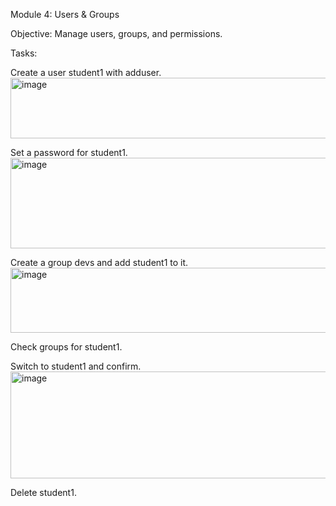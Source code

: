 Module 4: Users & Groups

Objective: Manage users, groups, and permissions.

Tasks:

Create a user student1 with adduser.
<img width="835" height="97" alt="image" src="https://github.com/user-attachments/assets/63566762-6fc2-481d-b7b9-8d8d9078a3e0" />

Set a password for student1.
<img width="628" height="145" alt="image" src="https://github.com/user-attachments/assets/d506c26a-0892-49f9-93ec-4a0f5864fb9c" />

Create a group devs and add student1 to it.
<img width="628" height="104" alt="image" src="https://github.com/user-attachments/assets/c22b51aa-e306-458c-8a07-626da600d74b" />

Check groups for student1.

Switch to student1 and confirm.
<img width="648" height="171" alt="image" src="https://github.com/user-attachments/assets/56a34107-a423-4943-84ac-220b1c6bc913" />

Delete student1.
